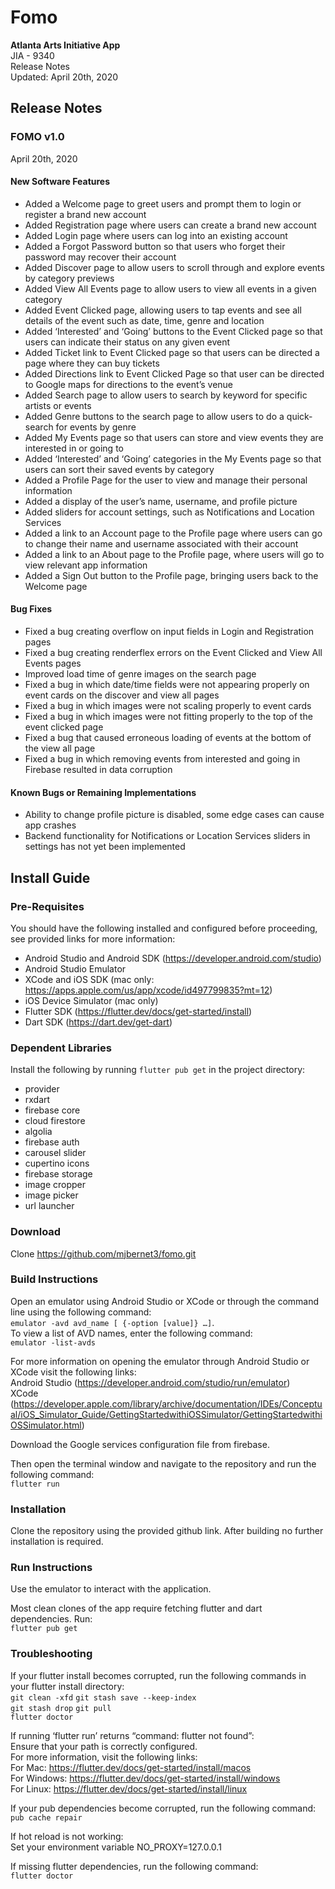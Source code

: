 # Fomo
**Atlanta Arts Initiative App**  
JIA - 9340  
Release Notes  
Updated: April 20th, 2020  

## Release Notes
### FOMO v1.0
April 20th, 2020

#### New Software Features
- Added a Welcome page to greet users and prompt them to login or register a brand new account
- Added Registration page where users can create a brand new account
- Added Login page where users can log into an existing account
- Added a Forgot Password button so that users who forget their password may recover their account
- Added Discover page to allow users to scroll through and explore events by category previews
- Added View All Events page to allow users to view all events in a given category
- Added Event Clicked page, allowing users to tap events and see all details of the event such as date, time, genre and location
- Added ‘Interested’ and ‘Going’ buttons to the Event Clicked page so that users can indicate their status on any given event
- Added Ticket link to Event Clicked page so that users can be directed a page where they can buy tickets
- Added Directions link to Event Clicked Page so that user can be directed to Google maps for directions to the event’s venue
- Added Search page to allow users to search by keyword for specific artists or events
- Added Genre buttons to the search page to allow users to do a quick-search for events by genre
- Added My Events page so that users can store and view events they are interested in or going to
- Added ‘Interested’ and ‘Going’ categories in the My Events page so that users can sort their saved events by category
- Added a Profile Page for the user to view and manage their personal information
- Added a display of the user’s name, username, and profile picture
- Added sliders for account settings, such as Notifications and Location Services
- Added a link to an Account page to the Profile page where users can go to change their name and username associated with their account
- Added a link to an About page to the Profile page, where users will go to view relevant app information
- Added a Sign Out button to the Profile page, bringing users back to the Welcome page

#### Bug Fixes
- Fixed a bug creating overflow on input fields in Login and Registration pages
- Fixed a bug creating renderflex errors on the Event Clicked and View All Events pages
- Improved load time of genre images on the search page
- Fixed a bug in which date/time fields were not appearing properly on event cards on the discover and view all pages
- Fixed a bug in which images were not scaling properly to event cards
- Fixed a bug in which images were not fitting properly to the top of the event clicked page
- Fixed a bug that caused erroneous loading of events at the bottom of the view all page
- Fixed a bug in which removing events from interested and going in Firebase resulted in data corruption

#### Known Bugs or Remaining Implementations
- Ability to change profile picture is disabled, some edge cases can cause app crashes
- Backend functionality for Notifications or Location Services sliders in settings has not yet been implemented

## Install Guide
### Pre-Requisites
You should have the following installed and configured before proceeding, see provided links for more information:
- Android Studio and Android SDK (https://developer.android.com/studio)
- Android Studio Emulator
- XCode and iOS SDK (mac only: https://apps.apple.com/us/app/xcode/id497799835?mt=12)
- iOS Device Simulator (mac only)
- Flutter SDK (https://flutter.dev/docs/get-started/install)
- Dart SDK (https://dart.dev/get-dart)

### Dependent Libraries
Install the following by running `flutter pub get` in the project directory:
- provider
- rxdart
- firebase core
- cloud firestore
- algolia
- firebase auth
- carousel slider
- cupertino icons
- firebase storage
- image cropper
- image picker
- url launcher

### Download
Clone https://github.com/mjbernet3/fomo.git

### Build Instructions
Open an emulator using Android Studio or XCode or through the command line using the following command:  
	`emulator -avd avd_name [ {-option [value]} …]`.  
To view a list of AVD names, enter the following command:  
	`emulator -list-avds`  
  
For more information on opening the emulator through Android Studio or XCode visit the following links:  
	Android Studio (https://developer.android.com/studio/run/emulator)  
	XCode
(https://developer.apple.com/library/archive/documentation/IDEs/Conceptual/iOS_Simulator_Guide/GettingStartedwithiOSSimulator/GettingStartedwithiOSSimulator.html)  

Download the Google services configuration file from firebase.

Then open the terminal window and navigate to the repository and run the following command:  
	`flutter run`  

### Installation
Clone the repository using the provided github link. After building no further installation is required.

### Run Instructions
Use the emulator to interact with the application.  
  
Most clean clones of the app require fetching flutter and dart dependencies. Run:  
	`flutter pub get`

### Troubleshooting
If your flutter install becomes corrupted, run the following commands in your flutter install directory:  
	`git clean -xfd`
	`git stash save --keep-index`  
	`git stash drop` 
	`git pull`  
	`flutter doctor` 
  
If running ‘flutter run’ returns “command: flutter not found”:  
	Ensure that your path is correctly configured.  
	For more information, visit the following links:  
		For Mac: https://flutter.dev/docs/get-started/install/macos  
		For Windows: https://flutter.dev/docs/get-started/install/windows  
		For Linux: https://flutter.dev/docs/get-started/install/linux  
  
If your pub dependencies become corrupted, run the following command:  
	`pub cache repair`  
  
If hot reload is not working:  
Set your environment variable NO_PROXY=127.0.0.1  
  
If missing flutter dependencies, run the following command:  
`flutter doctor`  
